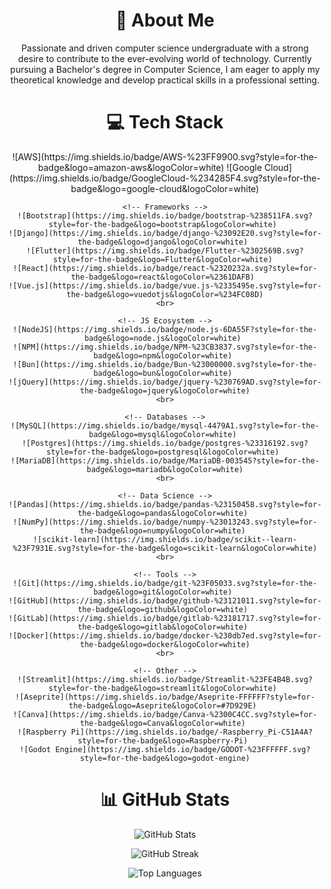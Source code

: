 <div align="center">
  <h1>💫 About Me</h1>
  <p>
    Passionate and driven computer science undergraduate with a strong desire to contribute to the ever-evolving world of technology. Currently pursuing a Bachelor's degree in Computer Science, I am eager to apply my theoretical knowledge and develop practical skills in a professional setting.
  </p>
</div>

<div align="center">
  <h1>💻 Tech Stack</h1>
  <p>
    <!-- Cloud -->
    ![AWS](https://img.shields.io/badge/AWS-%23FF9900.svg?style=for-the-badge&logo=amazon-aws&logoColor=white) 
    ![Google Cloud](https://img.shields.io/badge/GoogleCloud-%234285F4.svg?style=for-the-badge&logo=google-cloud&logoColor=white)
    <br>
    
    <!-- Frameworks -->
    ![Bootstrap](https://img.shields.io/badge/bootstrap-%238511FA.svg?style=for-the-badge&logo=bootstrap&logoColor=white) 
    ![Django](https://img.shields.io/badge/django-%23092E20.svg?style=for-the-badge&logo=django&logoColor=white) 
    ![Flutter](https://img.shields.io/badge/Flutter-%2302569B.svg?style=for-the-badge&logo=Flutter&logoColor=white) 
    ![React](https://img.shields.io/badge/react-%2320232a.svg?style=for-the-badge&logo=react&logoColor=%2361DAFB) 
    ![Vue.js](https://img.shields.io/badge/vue.js-%2335495e.svg?style=for-the-badge&logo=vuedotjs&logoColor=%234FC08D)
    <br>
    
    <!-- JS Ecosystem -->
    ![NodeJS](https://img.shields.io/badge/node.js-6DA55F?style=for-the-badge&logo=node.js&logoColor=white) 
    ![NPM](https://img.shields.io/badge/NPM-%23CB3837.svg?style=for-the-badge&logo=npm&logoColor=white) 
    ![Bun](https://img.shields.io/badge/Bun-%23000000.svg?style=for-the-badge&logo=bun&logoColor=white) 
    ![jQuery](https://img.shields.io/badge/jquery-%230769AD.svg?style=for-the-badge&logo=jquery&logoColor=white)
    <br>
    
    <!-- Databases -->
    ![MySQL](https://img.shields.io/badge/mysql-4479A1.svg?style=for-the-badge&logo=mysql&logoColor=white) 
    ![Postgres](https://img.shields.io/badge/postgres-%23316192.svg?style=for-the-badge&logo=postgresql&logoColor=white) 
    ![MariaDB](https://img.shields.io/badge/MariaDB-003545?style=for-the-badge&logo=mariadb&logoColor=white)
    <br>
    
    <!-- Data Science -->
    ![Pandas](https://img.shields.io/badge/pandas-%23150458.svg?style=for-the-badge&logo=pandas&logoColor=white) 
    ![NumPy](https://img.shields.io/badge/numpy-%23013243.svg?style=for-the-badge&logo=numpy&logoColor=white) 
    ![scikit-learn](https://img.shields.io/badge/scikit--learn-%23F7931E.svg?style=for-the-badge&logo=scikit-learn&logoColor=white)
    <br>
    
    <!-- Tools -->
    ![Git](https://img.shields.io/badge/git-%23F05033.svg?style=for-the-badge&logo=git&logoColor=white) 
    ![GitHub](https://img.shields.io/badge/github-%23121011.svg?style=for-the-badge&logo=github&logoColor=white) 
    ![GitLab](https://img.shields.io/badge/gitlab-%23181717.svg?style=for-the-badge&logo=gitlab&logoColor=white) 
    ![Docker](https://img.shields.io/badge/docker-%230db7ed.svg?style=for-the-badge&logo=docker&logoColor=white)
    <br>
    
    <!-- Other -->
    ![Streamlit](https://img.shields.io/badge/Streamlit-%23FE4B4B.svg?style=for-the-badge&logo=streamlit&logoColor=white) 
    ![Aseprite](https://img.shields.io/badge/Aseprite-FFFFFF?style=for-the-badge&logo=Aseprite&logoColor=#7D929E) 
    ![Canva](https://img.shields.io/badge/Canva-%2300C4CC.svg?style=for-the-badge&logo=Canva&logoColor=white) 
    ![Raspberry Pi](https://img.shields.io/badge/-Raspberry_Pi-C51A4A?style=for-the-badge&logo=Raspberry-Pi) 
    ![Godot Engine](https://img.shields.io/badge/GODOT-%23FFFFFF.svg?style=for-the-badge&logo=godot-engine)
  </p>
</div>

<div align="center">
  <h1>📊 GitHub Stats</h1>
  
  ![GitHub Stats](https://github-readme-stats.vercel.app/api?username=PenSul&theme=default_repocard&hide_border=false&include_all_commits=true&count_private=true)
  
  ![GitHub Streak](https://github-readme-streak-stats.herokuapp.com/?user=PenSul&theme=default_repocard&hide_border=false)
  
  ![Top Languages](https://github-readme-stats.vercel.app/api/top-langs/?username=PenSul&theme=default_repocard&hide_border=false&include_all_commits=true&count_private=true&layout=compact)
</div>
